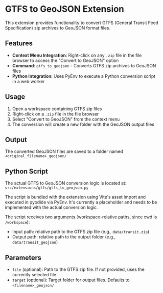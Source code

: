 # GTFS to GeoJSON Extension

This extension provides functionality to convert GTFS (General Transit Feed Specification) zip archives to GeoJSON format files.

## Features

- **Context Menu Integration**: Right-click on any `.zip` file in the file browser to access the "Convert to GeoJSON" option
- **Command**: `gtfs_to_geojson` - Converts GTFS zip archives to GeoJSON files
- **Python Integration**: Uses PyEnv to execute a Python conversion script in a web worker

## Usage

1. Open a workspace containing GTFS zip files
2. Right-click on a `.zip` file in the file browser
3. Select "Convert to GeoJSON" from the context menu
4. The conversion will create a new folder with the GeoJSON output files

## Output

The converted GeoJSON files are saved to a folder named `<original_filename>_geojson/`

## Python Script

The actual GTFS to GeoJSON conversion logic is located at:
`src/extensions/gtfs/gtfs_to_geojson.py`

The script is bundled with the extension using Vite's asset import and executed in pyodide via PyEnv. It's currently a placeholder and needs to be implemented with the actual conversion logic.

The script receives two arguments (workspace-relative paths, since cwd is `/workspace`):
- Input path: relative path to the GTFS zip file (e.g., `data/transit.zip`)
- Output path: relative path to the output folder (e.g., `data/transit_geojson`)

## Parameters

- `file` (optional): Path to the GTFS zip file. If not provided, uses the currently selected file.
- `target` (optional): Target folder for output files. Defaults to `<filename>_geojson/`

